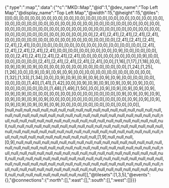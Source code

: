 {":type":":map",":data":{"^c":"MKD::Map","@id":1,"@dev_name":"Top Left Map","@display_name":"Top Left Map","@width":15,"@height":15,"@tiles":[[[0,0],[0,0],[0,0],[0,0],[0,0],[0,0],[0,0],[0,0],[0,0],[0,0],[0,0],[0,0],[0,0],[0,0],[0,0],[0,0],[0,0],[0,0],[0,0],[0,0],[0,0],[0,0],[0,0],[0,0],[0,0],[0,0],[0,0],[0,0],[0,0],[0,0],[0,0],[0,0],[0,0],[0,0],[0,0],[0,0],[0,0],[0,0],[0,0],[0,0],[0,0],[0,0],[0,0],[0,0],[0,0],[0,0],[0,0],[0,0],[0,0],[0,0],[2,41],[2,41],[2,41],[2,41],[2,41],[0,0],[0,0],[0,0],[0,0],[0,0],[0,0],[0,0],[0,0],[0,0],[0,0],[2,41],[2,41],[2,41],[2,41],[2,41],[0,0],[0,0],[0,0],[0,0],[0,0],[0,0],[0,0],[0,0],[0,0],[0,0],[2,41],[2,41],[2,41],[2,41],[2,41],[0,0],[0,0],[0,0],[0,0],[0,0],[0,9],[0,0],[0,0],[0,0],[0,0],[2,41],[2,41],[2,41],[2,41],[2,41],[0,0],[0,0],[0,0],[0,0],[0,0],[0,9],[0,0],[0,0],[0,0],[0,0],[2,41],[2,41],[2,41],[2,41],[2,41],[0,0],[1,16],[1,17],[1,18],[0,0],[0,9],[0,9],[0,9],[0,0],[0,0],[0,0],[0,0],[0,0],[0,0],[0,0],[0,0],[1,24],[1,25],[1,26],[0,0],[0,9],[0,9],[0,9],[0,9],[0,0],[0,0],[0,0],[0,0],[0,0],[0,0],[0,0],[1,32],[1,33],[1,34],[0,0],[0,9],[0,9],[0,9],[0,9],[0,9],[0,9],[0,0],[0,0],[0,0],[0,0],[0,0],[1,40],[1,41],[1,42],[0,0],[0,9],[0,9],[0,9],[0,9],[0,9],[0,9],[0,0],[0,0],[0,0],[0,0],[0,0],[1,48],[1,49],[1,50],[0,0],[0,9],[0,9],[0,9],[0,9],[0,9],[0,9],[0,9],[0,0],[0,0],[0,0],[0,0],[0,0],[0,0],[0,0],[0,0],[0,9],[0,9],[0,9],[0,9],[0,9],[0,9],[0,9],[0,9],[0,0],[0,0],[0,0],[0,0],[0,0],[0,0],[0,0],[0,9],[0,9],[0,9],[0,9],[0,9],[0,9],[0,9],[0,9],[0,0],[0,0],[0,0],[0,0],[0,0],[0,0],[0,0]],[null,null,null,null,null,null,null,null,null,null,null,null,null,null,null,null,null,null,null,null,null,null,null,null,null,null,null,null,null,null,null,null,null,null,null,null,null,null,null,null,null,null,null,null,null,null,null,null,null,null,null,null,null,null,null,null,null,null,null,null,null,null,null,null,null,null,null,null,null,null,null,null,null,null,null,null,null,null,null,null,null,null,null,null,null,null,null,null,null,null,null,null,null,null,null,null,null,null,null,null,null,null,[1,9],null,null,null,[0,9],null,null,null,null,null,null,null,null,null,null,null,null,null,null,null,null,null,null,null,null,null,null,null,null,null,null,null,null,null,null,null,null,null,null,null,null,null,null,null,null,null,null,null,null,null,null,null,null,null,null,null,null,null,null,null,null,null,null,null,null,null,null,null,null,null,null,null,null,null,null,null,null,null,null,null,null,null,null,null,null,null,null,null,null,null,null,null,null,null,null,null,null,null,null,null,null,null,null,null,null,null,null,null,null,null,null,null,null,null,null,null,null,null,null,null,null,null,null]],"@tilesets":[1,3,5],"@events":{},"@connections":{":north":[],":east":[],":south":[],":west":[]}}}